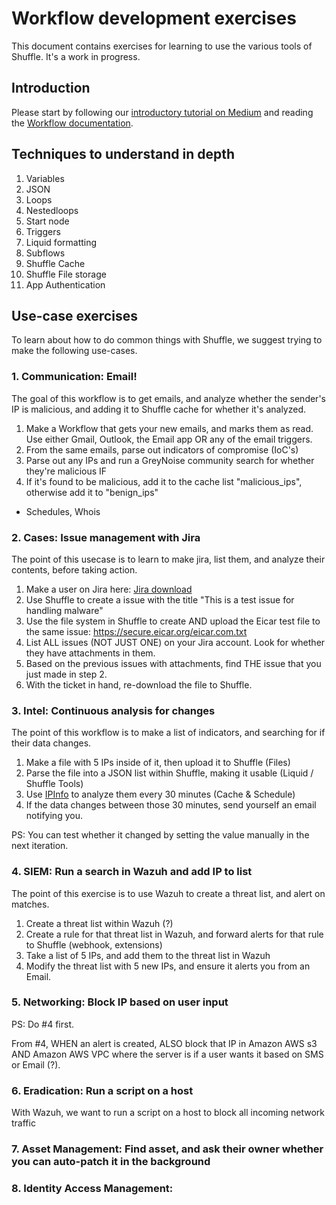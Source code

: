# Workflow development exercises 
This document contains exercises for learning to use the various tools of Shuffle. It's a work in progress.

## Introduction
Please start by following our [introductory tutorial on Medium](https://medium.com/shuffle-automation/introducing-shuffle-an-open-source-soar-platform-part-1-58a529de7d12) and reading the [Workflow documentation](http://shuffler.io/docs/workflows).

## Techniques to understand in depth
1. Variables
2. JSON
3. Loops
4. Nestedloops
5. Start node
6. Triggers
7. Liquid formatting
8. Subflows
9. Shuffle Cache
10. Shuffle File storage 
11. App Authentication

## Use-case exercises
To learn about how to do common things with Shuffle, we suggest trying to make the following use-cases.

### 1. Communication: Email!
The goal of this workflow is to get emails, and analyze whether the sender's IP is malicious, and adding it to Shuffle cache for whether it's analyzed. 

1. Make a Workflow that gets your new emails, and marks them as read. Use either Gmail, Outlook, the Email app OR any of the email triggers.
2. From the same emails, parse out indicators of compromise (IoC's)
3. Parse out any IPs and run a GreyNoise community search for whether they're malicious IF 
4. If it's found to be malicious, add it to the cache list "malicious_ips", otherwise add it to "benign_ips"

- Schedules, Whois

### 2. Cases: Issue management with Jira 
The point of this usecase is to learn to make jira, list them, and analyze their contents, before taking action.

1. Make a user on Jira here: [Jira download](https://www.atlassian.com/software/jira?&aceid=&adposition=&adgroup=95003655569&campaign=9124878867&creative=415542762940&device=c&keyword=jira%20software%20sign%20up&matchtype=e&network=g&placement=&ds_kids=p51242194601&ds_e=GOOGLE&ds_eid=700000001558501&ds_e1=GOOGLE&gclid=CjwKCAiA5t-OBhByEiwAhR-hmx8BfX8_S0SEAnN5pj0Lka1qmQ7G0-IqZOrwkL3JZYe_Rxp1i3RwBRoCLuwQAvD_BwE&gclsrc=aw.ds)
2. Use Shuffle to create a issue with the title "This is a test issue for handling malware"
3. Use the file system in Shuffle to create AND upload the Eicar test file to the same issue: https://secure.eicar.org/eicar.com.txt
4. List ALL issues (NOT JUST ONE) on your Jira account. Look for whether they have attachments in them.
5. Based on the previous issues with attachments, find THE issue that you just made in step 2.
6. With the ticket in hand, re-download the file to Shuffle.

### 3. Intel: Continuous analysis for changes
The point of this workflow is to make a list of indicators, and searching for if their data changes.

1. Make a file with 5 IPs inside of it, then upload it to Shuffle 					(Files)
2. Parse the file into a JSON list within Shuffle, making it usable 				(Liquid / Shuffle Tools)
3. Use [IPInfo](https://ipinfo.io/signup) to analyze them every 30 minutes 	(Cache & Schedule)
4. If the data changes between those 30 minutes, send yourself an email notifying you. 

PS: You can test whether it changed by setting the value manually in the next iteration.

### 4. SIEM: Run a search in Wazuh and add IP to list
The point of this exercise is to use Wazuh to create a threat list, and alert on matches.

1. Create a threat list within Wazuh (?)
2. Create a rule for that threat list in Wazuh, and forward alerts for that rule to Shuffle (webhook, extensions)
3. Take a list of 5 IPs, and add them to the threat list in Wazuh
4. Modify the threat list with 5 new IPs, and ensure it alerts you from an Email.

### 5. Networking: Block IP based on user input
PS: Do #4 first. 

From #4, WHEN an alert is created, ALSO block that IP in Amazon AWS s3 AND Amazon AWS VPC where the server is if a user wants it based on SMS or Email (?).

### 6. Eradication: Run a script on a host
With Wazuh, we want to run a script on a host to block all incoming network traffic

### 7. Asset Management: Find asset, and ask their owner whether you can auto-patch it in the background
### 8. Identity Access Management:
